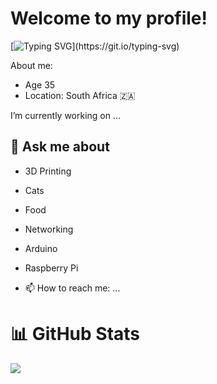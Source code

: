 # Welcome to my profile!


[![Typing SVG](https://readme-typing-svg.demolab.com?font=Fira+Code&pause=1000&width=435&lines=Loading......)](https://git.io/typing-svg)

About me:
- Age 35
- Location: South Africa 🇿🇦




I’m currently working on ...


## 💬 Ask me about
- 3D Printing
- Cats
- Food
- Networking
- Arduino
- Raspberry Pi


- 📫 How to reach me: ...






# 📊 GitHub Stats
![](https://github-readme-stats.vercel.app/api/top-langs/?username=p4radox-za&theme=dark&hide_border=true&include_all_commits=true&count_private=true&layout=compact)



<!--
- 🌱 I’m currently learning ...
- 👯 I’m looking to collaborate on ...
- 🤔 I’m looking for help with ...
- 💬 Ask me about ...
- 📫 How to reach me: ...
- ⚡ Fun fact: ...
-->
